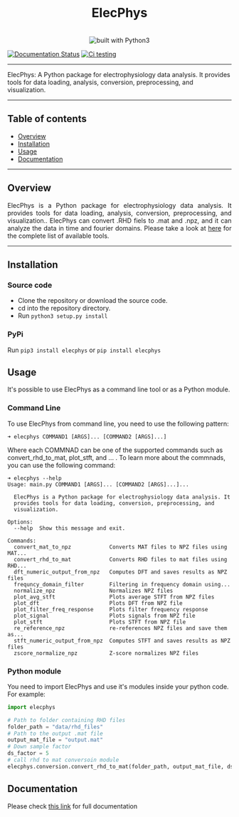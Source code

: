<div align="center">
  <br/>
<h1>ElecPhys</h1>
  
<br/>
<img src="https://img.shields.io/badge/Python-14354C?style=for-the-badge&logo=python&logoColor=white" alt="built with Python3" />
</div>

[![Documentation Status](https://readthedocs.org/projects/elecphys/badge/?version=latest)](https://elecphys.readthedocs.io) [![Ci testing](https://github.com/AminAlam/elecphys/actions/workflows/python-package.yml/badge.svg?branch=main)](https://github.com/AminAlam/elecphys)


----------

ElecPhys: A Python package for electrophysiology data analysis. It provides tools for data loading, analysis, conversion, preprocessing, and visualization.


----------
## Table of contents			
   * [Overview](https://github.com/AminAlam/ElecPhys#overview)
   * [Installation](https://github.com/AminAlam/ElecPhys#ElecPhys)
   * [Usage](https://github.com/AminAlam/ElecPhys#usage)
   * [Documentation](https://github.com/AminAlam/ElecPhys#documentation)
----------
## Overview
<p align="justify">
 ElecPhys is a Python package for electrophysiology data analysis. It provides tools for data loading, analysis, conversion, preprocessing, and visualization.. ElecPhys can convert .RHD fiels to .mat and .npz, and it can analyze the data in time and fourier domains. Please take a look at <a href="https://github.com/AminAlam/ElecPhys/docs/available_analysis.md">here</a> for the complete list of available tools. 
</p>

----------
## Installation

### Source code
- Clone the repository or download the source code.
- cd into the repository directory.
- Run `python3 setup.py install`

### PyPi
Run `pip3 install elecphys` or `pip install elecphys`

## Usage
It's possible to use ElecPhys as a command line tool or as a Python module.

### Command Line
To use ElecPhys from command line, you need to use the following pattern:

```console
➜ elecphys COMMAND1 [ARGS]... [COMMAND2 [ARGS]...]
```
Where each COMMNAD can be one of the supported commands such as convert_rhd_to_mat, plot_stft, and ... .
To learn more about the commnads, you can use the following command:
```console
➜ elecphys --help
Usage: main.py COMMAND1 [ARGS]... [COMMAND2 [ARGS]...]...

  ElecPhys is a Python package for electrophysiology data analysis. It
  provides tools for data loading, conversion, preprocessing, and
  visualization.

Options:
  --help  Show this message and exit.

Commands:
  convert_mat_to_npz            Converts MAT files to NPZ files using MAT...
  convert_rhd_to_mat            Converts RHD files to mat files using RHD...
  dft_numeric_output_from_npz   Computes DFT and saves results as NPZ files
  frequncy_domain_filter        Filtering in frequency domain using...
  normalize_npz                 Normalizes NPZ files
  plot_avg_stft                 Plots average STFT from NPZ files
  plot_dft                      Plots DFT from NPZ file
  plot_filter_freq_response     Plots filter frequency response
  plot_signal                   Plots signals from NPZ file
  plot_stft                     Plots STFT from NPZ file
  re_reference_npz              re-references NPZ files and save them as...
  stft_numeric_output_from_npz  Computes STFT and saves results as NPZ files
  zscore_normalize_npz          Z-score normalizes NPZ files
```

### Python module

You need to import ElecPhys and use it's modules inside your python code. For example:

```python
import elecphys

# Path to folder containing RHD files
folder_path = "data/rhd_files"
# Path to the output .mat file
output_mat_file = "output.mat"
# Down sample factor
ds_factor = 5
# call rhd to mat conversoin module
elecphys.conversion.convert_rhd_to_mat(folder_path, output_mat_file, ds_factor)
```
## Documentation
Please check [this link](https://elecphys.readthedocs.io/en/stable/) for full documentation